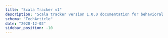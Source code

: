 ```yaml
---
title: "Scala Tracker v1"
description: "Scala tracker version 1.0.0 documentation for behavioral event collection in functional applications."
schema: "TechArticle"
date: "2020-12-02"
sidebar_position: -10
---
```



